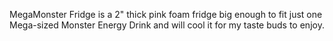 MegaMonster Fridge is a 2" thick pink foam fridge big enough to fit just one Mega-sized Monster Energy Drink and will cool it for my taste buds to enjoy.